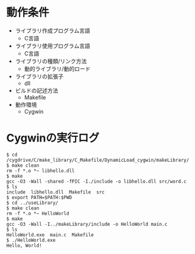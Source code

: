 # 動作条件

* ライブラリ作成プログラム言語
  * C言語
* ライブラリ使用プログラム言語
  * C言語
* ライブラリの種類/リンク方法
  * 動的ライブラリ/動的ロード
* ライブラリの拡張子
  * dll
* ビルドの記述方法
  * Makefile
* 動作環境
  * Cygwin

# Cygwinの実行ログ

```
$ cd /cygdrive/C/make_library/C_Makefile/DynamicLoad_cygwin/makeLibrary/
$ make clean
rm -f *.o *~ libhello.dll
$ make
gcc -O3 -Wall -shared -fPIC -I./include -o libhello.dll src/word.c
$ ls
include  libhello.dll  Makefile  src
$ export PATH=$PATH:$PWD
$ cd ../useLibrary/
$ make clean
rm -f *.o *~ HelloWorld
$ make
gcc -O3 -Wall -I../makeLibrary/include -o HelloWorld main.c
$ ls
HelloWorld.exe  main.c  Makefile
$ ./HelloWorld.exe
Hello, World!
```
